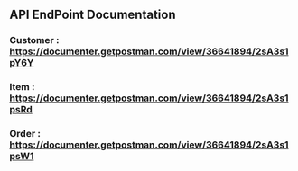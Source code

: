 ## API EndPoint Documentation

### Customer : https://documenter.getpostman.com/view/36641894/2sA3s1pY6Y
### Item : https://documenter.getpostman.com/view/36641894/2sA3s1psRd
### Order : https://documenter.getpostman.com/view/36641894/2sA3s1psW1

